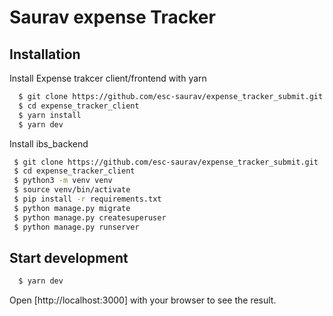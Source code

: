 # Saurav expense Tracker


## Installation

Install Expense trakcer client/frontend with yarn

```bash
  $ git clone https://github.com/esc-saurav/expense_tracker_submit.git
  $ cd expense_tracker_client
  $ yarn install
  $ yarn dev
```

Install ibs_backend

```bash
 $ git clone https://github.com/esc-saurav/expense_tracker_submit.git
 $ cd expense_tracker_client
 $ python3 -m venv venv
 $ source venv/bin/activate
 $ pip install -r requirements.txt  
 $ python manage.py migrate
 $ python manage.py createsuperuser
 $ python manage.py runserver


```

## Start development

```bash
  $ yarn dev
```

Open [http://localhost:3000] with your browser to see the result.
